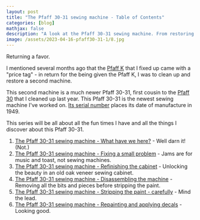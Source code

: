 ```yaml
---
layout: post
title: "The Pfaff 30-31 sewing machine - Table of Contents"
categories: [blog]
mathjax: false
description: "A look at the Pfaff 30-31 sewing machine. From restoring the cabinet and repainting the machine through some alignment and repair."
image: /assets/2023-04-16-pfaff30-31-1/8.jpg
---
```

Returning a favor.

I mentioned several months ago that the [Pfaff K](pfaff-k-toc) that I fixed up came with a "price tag" - in return for the being given the Pfaff K, I was to clean up and restore a second machine.

This second machine is a much newer Pfaff 30-31, first cousin to the [Pfaff 30](pfaff30-toc) that I cleaned up last year.  This Pfaff 30-31 is the newest sewing machine I've worked on.  [Its serial number](https://ismacs.net/pfaff/pfaff_manufacture_dates.html) places its date of manufacture in 1949.

This series will be all about all the fun times I have and all the things I discover about this Pfaff 30-31.

1. [The Pfaff 30-31 sewing machine - What have we here?](pfaff30-31-1) - Well darn it! (Not.)
2. [The Pfaff 30-31 sewing machine - Fixing a small problem](pfaff30-31-2-working) - Jams are for music and toast, not sewing machines.
3. [The Pfaff 30-31 sewing machine - Refinishing the cabinet](pfaff30-31-3-cabinet) - Unlocking the beauty in an old oak veneer sewing cabinet.
4. [The Pfaff 30-31 sewing machine - Disassembling the machine](pfaff30-31-4-teardown) - Removing all the bits and pieces before stripping the paint.
5. [The Pfaff 30-31 sewing machine - Stripping the paint - carefully](pfaff30-31-5-stripping) - Mind the lead.
6. [The Pfaff 30-31 sewing machine - Repainting and applying decals](pfaff-30-31-6-painting) - Looking good.

